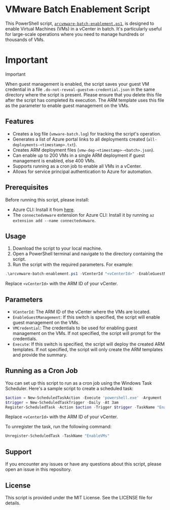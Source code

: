 # VMware Batch Enablement Script

This PowerShell script, [`arcvmware-batch-enablement.ps1`](./arcvmware-batch-enablement.ps1), is designed to enable Virtual Machines (VMs) in a vCenter in batch. It's particularly useful for large-scale operations where you need to manage hundreds or thousands of VMs.

# Important

> [!IMPORTANT]
> When guest management is enabled, the script saves your guest VM credential in a file `.do-not-reveal-guestvm-credential.json` in the same directory where the script is present.
> Please ensure that you delete this file after the script has completed its execution.
> The ARM template uses this file as the parameter to enable guest management on the VMs.

## Features

- Creates a log file (`vmware-batch.log`) for tracking the script's operation.
- Generates a list of Azure portal links to all deployments created (`all-deployments-<timestamp>.txt`).
- Creates ARM deployment files (`vmw-dep-<timestamp>-<batch>.json`).
- Can enable up to 200 VMs in a single ARM deployment if guest management is enabled, else 400 VMs.
- Supports running as a cron job to enable all VMs in a vCenter.
- Allows for service principal authentication to Azure for automation.

## Prerequisites

Before running this script, please install:

- Azure CLI: Install it from [here](https://docs.microsoft.com/en-us/cli/azure/install-azure-cli).
- The `connectedvmware` extension for Azure CLI: Install it by running `az extension add --name connectedvmware`.

## Usage

1. Download the script to your local machine.
2. Open a PowerShell terminal and navigate to the directory containing the script.
3. Run the script with the required parameters. For example:

```powershell
.\arcvmware-batch-enablement.ps1 -VCenterId "<vCenterId>" -EnableGuestManagement -VMCountPerDeployment 3 -DryRun
```

Replace `<vCenterId>` with the ARM ID of your vCenter.

## Parameters

- `VCenterId`: The ARM ID of the vCenter where the VMs are located.
- `EnableGuestManagement`: If this switch is specified, the script will enable guest management on the VMs.
- `VMCredential`: The credentials to be used for enabling guest management on the VMs. If not specified, the script will prompt for the credentials.
- `Execute`: If this switch is specified, the script will deploy the created ARM templates. If not specified, the script will only create the ARM templates and provide the summary.

## Running as a Cron Job

You can set up this script to run as a cron job using the Windows Task Scheduler. Here's a sample script to create a scheduled task:

```powershell
$action = New-ScheduledTaskAction -Execute 'powershell.exe' -Argument '-File "C:\Path\To\vmware-batch-enable.ps1" -VCenterId "<vCenterId>" -EnableGuestManagement -VMCountPerDeployment 3 -DryRun'
$trigger = New-ScheduledTaskTrigger -Daily -At 3am
Register-ScheduledTask -Action $action -Trigger $trigger -TaskName "EnableVMs"
```

Replace `<vCenterId>` with the ARM ID of your vCenter.

To unregister the task, run the following command:

```powershell
Unregister-ScheduledTask -TaskName "EnableVMs"
```

## Support

If you encounter any issues or have any questions about this script, please open an issue in this repository.

## License

This script is provided under the MIT License. See the LICENSE file for details.
